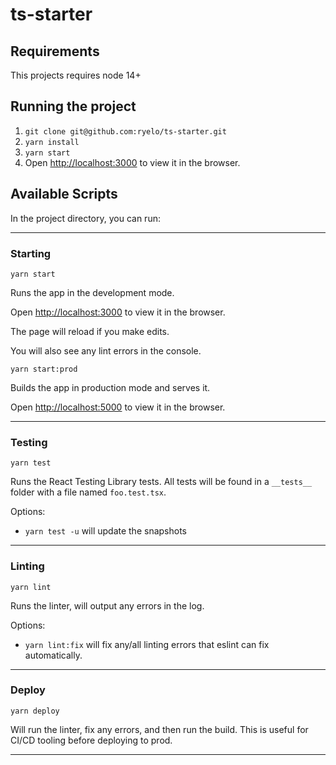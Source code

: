# ts-starter

## Requirements

This projects requires node 14+

## Running the project

1. `git clone git@github.com:ryelo/ts-starter.git`
2. `yarn install`
3. `yarn start`
4. Open [http://localhost:3000](http://localhost:3000) to view it in the browser.

## Available Scripts

In the project directory, you can run:

---
### Starting

`yarn start`

Runs the app in the development mode.

Open [http://localhost:3000](http://localhost:3000) to view it in the browser.

The page will reload if you make edits.

You will also see any lint errors in the console.

`yarn start:prod`

Builds the app in production mode and serves it.

Open [http://localhost:5000](http://localhost:5000) to view it in the browser.


---

### Testing

`yarn test`

Runs the React Testing Library tests. All tests will be found in a `__tests__` folder with a file named `foo.test.tsx`.

Options:
* `yarn test -u` will update the snapshots

---

### Linting

`yarn lint`

Runs the linter, will output any errors in the log.

Options:

* `yarn lint:fix` will fix any/all linting errors that eslint can fix automatically.

---

### Deploy

`yarn deploy`

Will run the linter, fix any errors, and then run the build. This is useful for CI/CD tooling before deploying to prod.

---